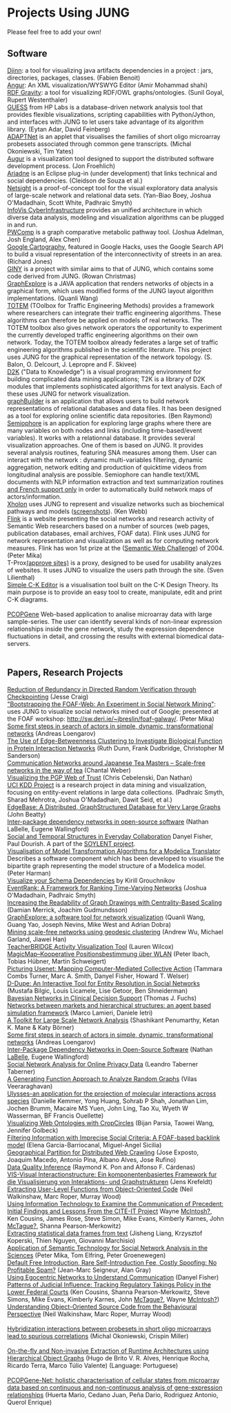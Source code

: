 # Projects Using JUNG #

Please feel free to add your own!

## Software ##
[Djinn](http://www.jnovation.net/djinn): a tool for visualizing java artifacts dependencies in a project : jars, directories, packages, classes. (Fabien Benoit) <br>
<a href='http://angur.sourceforge.net'>Angur</a>: An XML visualization/WYSWYG Editor (Amir Mohammad shahi)<br>
<a href='http://semweb.salzburgresearch.at/apps/rdf-gravity/index.html'>RDF Gravity</a>: a tool for visualizing RDF/OWL graphs/ontologies. (Sunil Goyal, Rupert Westenthaler) <br>
<a href='http://www.hpl.hp.com/research/idl/projects/graphs/index.html'>GUESS</a> from HP Labs is a database-driven network analysis tool that provides flexible visualizations, scripting capabilities with Python/Jython, and interfaces with JUNG to let users take advantage of its algorithm library. (Eytan Adar, David Feinberg) <br>
<a href='http://bioinformatics.picr.man.ac.uk/adaptnet'>ADAPTNet</a> is an applet that visualises the families of short oligo microarray probesets associated through common gene transcripts. (Michal Okoniewski, Tim Yates) <br>
<a href='http://drzaius.ics.uci.edu/%7Ejfroehli/augur/index.html'>Augur</a> is a visualization tool designed to support the distributed software development process. (Jon Froehlich) <br>
<a href='http://www.ischool.washington.edu/mcdonald/cscw04/papers/desousa-cscw04.pdf'>Ariadne</a> is an Eclipse plug-in (under development) that links technical and social dependencies. (Cleidson de Souza et al.) <br>
<a href='http://jung.sourceforge.net/netsight'>Netsight</a> is a proof-of-concept tool for the visual exploratory data analysis of large-scale network and relational data sets. (Yan-Biao Boey, Joshua O'Madadhain, Scott White, Padhraic Smyth) <br>
<a href='http://iv.slis.indiana.edu/sw/'>InfoVis CyberInfrastructure</a> provides an unified architecture in which diverse data analysis, modeling and visualization algorithms can be plugged in and run. <br>
<a href='http://www.ocf.berkeley.edu/%7Ejadelman/pwcomp/'>PWComp</a> is a graph comparative metabolic pathway tool. (Joshua Adelman, Josh England, Alex Chen) <br>
<a href='http://richard.jones.name/google-hacks/google-cartography/google-cartography.html'>Google Cartography</a>, featured in Google Hacks, uses the Google Search API to build a visual representation of the interconnectivity of streets in an area. (Richard Jones) <br>
<a href='http://csbi.sourceforge.net/'>GINY</a> is a project with similar aims to that of JUNG, which contains some code derived from JUNG. (Rowan Christmas) <br>
<a href='http://graphexplore.cgt.duke.edu/'>GraphExplore</a> is a JAVA application that renders networks of objects in a graphical form, which uses modified forms of the JUNG layout algorithm implementations. (Quanli Wang) <br>
<a href='http://totem.run.montefiore.ulg.ac.be/'>TOTEM</a> (TOolbox for Traffic Engineering Methods) provides a framework where researchers can integrate their traffic engineering algorithms. These algorithms can therefore be applied on models of real networks. The TOTEM toolbox also gives network operators the opportunity to experiment the currently developed traffic engineering algorithms on their own network. Today, the TOTEM toolbox already federates a large set of traffic engineering algorithms published in the scientific literature. This project uses JUNG for the graphical representation of the network topology. (S. Balon, O. Delcourt, J. Lepropre and F. Skivee) <br>
<a href='http://alg.ncsa.uiuc.edu/do/downloads'>D2K</a> ("Data to Knowledge") is a visual programming environment for building complicated data mining applications; T2K is a library of D2K modules that implements sophisticated algorithms for text analysis. Each of these uses JUNG for network visualization. <br>
<a href='http://aadc-maps.aad.gov.au/analysis/gb.cfm'>graphBuilder</a> is an application that allows users to build network representations of relational databases and data files. It has been designed as a tool for exploring online scientific data repositories. (Ben Raymond) <br>
<a href='http://www.semiophore.net/'>Semiophore</a> is an application for exploring large graphs where there are many variables on both nodes and links (including time-based/event variables). It works with a relationnal database. It provides several visualization approaches. One of them is based on JUNG. It provides several analysis routines, featuring SNA measures among them. User can interact with the network : dynamic multi-variables filtering, dynamic aggregation, network editing and production of quicktime videos from longitudinal analysis are possible. Semiophore can handle text/XML documents with NLP information extraction and text summarization routines <a href='English.md'>and French support only</a> in order to automatically build network maps of actors/information. <br>
<a href='http://sourceforge.net/projects/xholon/'>Xholon</a> uses JUNG to represent and visualize networks such as biochemical pathways and models (<a href='http://sourceforge.net/project/screenshots.php?group_id=152054'>screenshots</a>). (Ken Webb) <br>
<a href='http://flink.semanticweb.org/'>Flink</a> is a website presenting the social networks and research activity of Semantic Web researchers based on a number of sources (web pages, publication databases, email archives, FOAF data). Flink uses JUNG for network representation and visualization as well as for computing network measures. Flink has won 1st prize at the (<a href='http://challenge.semanticweb.org/'>Semantic Web Challenge</a>) of 2004. (Peter Mika) <br>
T-Prox<a href='http://jung.sourceforge.net/pmwiki/index.php/Main/ProjectsUsingJUNG?action=approvesites'>(approve sites)</a> is a proxy, designed to be used for usability analyzes of websites. It uses JUNG to visualize the users path through the site. (Sven Lilienthal)<br>
<a href='http://code.google.com/p/ckeditor'>Simple C-K Editor</a> is a visualisation tool built on the C-K Design Theory. Its main purpose is to provide an easy tool to create, manipulate, edit and print C-K diagrams.<br>
<br>
<a href='http://revolutionresearch.uab.es'>PCOPGene</a> Web-based application to analise microarray data with large sample-series. The user can identify several kinds of non-linear expression relationships inside the gene network, study the expression dependence fluctuations in detail, and crossing the results with external biomedical data-servers.<br>
<br>
<h2>Papers, Research Projects</h2>

<a href='http://www.cs.uvm.edu/tr/Papers/CS-06-9.pdf'>Reduction of Redundancy in Directed Random Verification through Checkpointing</a> (Jesse Craig) <br>
<a href='http://www.w3.org/2001/sw/Europe/events/foaf-galway/papers/fp/bootstrapping_the_foaf_web/'>"Bootstrapping the FOAF-Web: An Experiment in Social Network Mining"</a>: uses JUNG to visualize social networks mined out of Google; presented at the FOAF workshop: <a href='http://sw.deri.ie/%7Ejbreslin/foaf-galway/'>http://sw.deri.ie/~jbreslin/foaf-galway/</a>. (Peter Mika) <br>
<a href='http://www.sussex.ac.uk/Users/agl21/Agora/ASpaper.pdf'>Some first steps in search of actors in simple, dynamic, transformational networks</a> (Andreas Loengarov) <br>
<a href='http://www.biomedcentral.com/1471-2105/6/39'>The Use of Edge-Betweenness Clustering to Investigate Biological Function in Protein Interaction Networks</a> (Ruth Dunn, Frank Dudbridge, Christopher M Sanderson) <br>
<a href='http://omnibus.uni-freiburg.de/%7Ecw2/expose.htm'>Communication Networks around Japanese Tea Masters – Scale-free networks in the way of tea</a> (Chantal Weber) <br>
<a href='http://e170.ex.com/handouts/final/nathande-ccbelenski_paper.doc'>Visualizing the PGP Web of Trust</a> (Chris Cebelenski, Dan Nathan) <br>
<a href='http://www.ics.uci.edu/%7Edmdb'>UCI KDD Project</a> is a research project in data mining and visualization, focusing on entity-event relations in large data collections. (Padhraic Smyth, Sharad Mehrotra, Joshua O'Madadhain, Dawit Seid, et al.) <br>
<a href='http://www.johndbeatty.com/edgebase-overview-04.html'>EdgeBase: A Distributed, Graph­Structured Database for Very Large Graphs</a> (John Beatty) <br>
<a href='http://arxiv.org/pdf/cs.SE/0411096'>Inter-package dependency networks in open-source software</a> (Nathan LaBelle, Eugene Wallingford) <br>
<a href='http://portal.acm.org/citation.cfm?id=985762'>Social and Temporal Structures in Everyday Collaboration</a> Danyel Fisher, Paul Dourish. A part of the <a href='http://www.isr.uci.edu/projects/soylent/'>SOYLENT project</a>. <br>
<a href='http://www.modelica.org/events/Conference2005/online_proceedings/Session2/Session24.pdf'>Visualisation of Model Transformation Algorithms for a Modelica Translator</a> Describes a software component which has been developed to visualise the bipartite graph representing the model structure of a Modelica model. (Peter Harman) <br>
<a href='http://weblogs.java.net/blog/kirillcool/archive/2005/07/visualize_your.html'>Visualize your Schema Dependencies</a> by Kirill Grouchnikov <br>
<a href='http://www.isi.edu/LinkKDD-05/Download/Papers/linkkdd05-02.pdf'>EventRank: A Framework for Ranking Time-Varying Networks</a> (Joshua O'Madadhain, Padhraic Smyth) <br>
<a href='http://crpit.com/confpapers/CRPITV60Merrick.pdf'>Increasing the Readability of Graph Drawings with Centrality-Based Scaling</a> (Damian Merrick, Joachim Gudmundsson) <br>
<a href='http://ftp.isds.duke.edu/WorkingPapers/04-22.pdf'>GraphExplore: a software tool for network visualization</a> (Quanli Wang, Guang Yao, Joseph Nevins, Mike West and Adrian Dobra) <br>
<a href='http://portal.acm.org/ft_gateway.cfm%3Fid%3D1014146%26type%3Dpdf'>Mining scale-free networks using geodesic clustering</a> (Andrew Wu, Michael Garland, Jiawei Han) <br>
<a href='http://www.cra.org/Activities/craw/dmp/awards/2004/Wilcox/DMPReportLaurenWilcox.pdf'>TeacherBRIDGE Activity Visualization Tool</a> (Lauren Wilcox) <br>
<a href='http://nexus.tfh-berlin.de/%7E21c3/Folien/48-ad-hoc-collaboration-paper.pdf'>MagicMap–Kooperative Positionsbestimmung über WLAN</a> (Peter Ibach, Tobias Hübner, Martin Schweigert) <br>
<a href='http://jcmc.indiana.edu/vol10/issue4/turner.html'>Picturing Usenet: Mapping Computer-Mediated Collective Action</a> (Tammara Combs Turner, Marc A. Smith, Danyel Fisher, Howard T. Welser) <br>
<a href='http://www.springerlink.com/openurl.asp?genre=article&issn=0302-9743&volume=3843&spage=505'>D-Dupe: An Interactive Tool for Entity Resolution in Social Networks</a> (Mustafa Bilgic, Louis Licamele, Lise Getoor, Ben Shneiderman) <br>
<a href='http://genome.tugraz.at/Theses/Fuchs2005.pdf'>Bayesian Networks in Clinical Decision Support</a> (Thomas J. Fuchs) <br>
<a href='http://eco83.econ.unito.it/terna/swarmfest2005papers/ietri_lamieri.pdf'>Networks between markets and hierarchical structures: an agent based simulation framework</a> (Marco Lamieri, Daniele Ietri) <br>
<a href='http://www-slis.lib.indiana.edu/research/working_papers/files/SLISWP-04-02.pdf'>A Toolkit for Large Scale Network Analysis</a> (Shashikant Penumarthy, Ketan K. Mane & Katy Börner) <br>
<a href='http://www.sussex.ac.uk/Users/agl21/Agora/ASpaper.pdf'>Some first steps in search of actors in simple, dynamic, transformational networks</a> (Andreas Loengarov) <br>
<a href='http://arxiv.org/pdf/cs.SE/0411096'>Inter-Package Dependency Networks in Open-Source Software</a> (Nathan <a href='http://jung.sourceforge.net/pmwiki/index.php/Main/LaBelle'>LaBelle</a>, Eugene Wallingford) <br>
<a href='http://www.dsic.upv.es/%7Eeinsfran/pfc/PFC-FI-Leandro.pdf'>Social Network Analysis for Online Privacy Data</a> (Leandro Taberner Taberner) <br>
<a href='http://www.ece.drexel.edu/telecomm/Talks/Vilas.pdf'>A Generating Function Approach to Analyze Random Graphs</a> (Vilas Veeraraghavan) <br>
<a href='http://genomebiology.com/content/pdf/gb-2005-6-12-r106.pdf'>Ulysses-an application for the projection of molecular interactions across species</a> (Danielle Kemmer, Yong Huang, Sohrab P Shah, Jonathan Lim, Jochen Brumm, Macaire MS Yuen, John Ling, Tao Xu, Wyeth W Wasserman, BF Francis Ouellette) <br>
<a href='http://www.mindswap.org/papers/cropcircles-iswc-2005.pdf'>Visualizing Web Ontologies with CropCircles</a> (Bijan Parsia, Taowei Wang, Jennifer Golbeck) <br>
<a href='http://www.cc.uah.es/msicilia/papers/Garcia_EUSFLAT_05.pdf'>Filtering Information with Imprecise Social Criteria: A FOAF-based backlink model</a> (Elena Garcia-Barriocanal, Miguel-Angel Sicilia) <br>
<a href='http://portal.acm.org/ft_gateway.cfm%3Fid%3D1096999%26type%3Dpdf'>Geographical Partition for Distributed Web Crawling</a> (Jose Exposto, Joaquim Macedo, Antonio Pina, Albano Alves, Jose Rufino) <br>
<a href='http://portal.acm.org/ft_gateway.cfm%3Fid%3D1077519%26type%3Dpdf'>Data Quality Inference</a> (Raymond K. Pon and Alfonso F. Cárdenas) <br>
<a href='http://scholar.google.com/scholar?num=100&hl=en&lr=&safe=off&q=cache:uo5zBW11DwYJ:se.informatik.uni-oldenburg.de/theses/abgeschlossen/PDF/2004IPJensKrefeldt.pdf'>VIS-Visual Interactionstructure: Ein komponentenbasiertes Framework fur die Visualisierung von Interaktions- und Graphstrukturen</a> (Jens Krefeldt) <br>
<a href='http://www.dcs.shef.ac.uk/%7Enw/Files/walkinshaw_roper_wood_landmark.pdf'>Extracting User-Level Functions from Object-Oriented Code</a> (Neil Walkinshaw, Marc Roper, Murray Wood) <br>
<a href='http://www.bsos.umd.edu/gvpt/CITE-IT/Documents/McIntosh%20etal%202005%20WPSA.pdf'>Using Information Technology to Examine the Communication of Precedent: Initial Findings and Lessons From the CITE-IT Project</a> Wayne <a href='http://jung.sourceforge.net/pmwiki/index.php/Main/McIntosh?action=edit'>McIntosh</a><a href='http://jung.sourceforge.net/pmwiki/index.php/Main/McIntosh?action=edit'>?</a>, Ken Cousins, James Rose, Steve Simon, Mike Evans, Kimberly Karnes, John <a href='http://jung.sourceforge.net/pmwiki/index.php/Main/McTague?action=edit'>McTague</a><a href='http://jung.sourceforge.net/pmwiki/index.php/Main/McTague?action=edit'>?</a>, Shanna Pearson-Merkowitz) <br>
<a href='http://portal.acm.org/citation.cfm%3Fid%3D1089815.1089825'>Extracting statistical data frames from text</a> (Jisheng Liang, Krzysztof Koperski, Thien Nguyen, Giovanni Marchisio) <br>
<a href='http://www.cs.vu.nl/%7Epmika/research/papers/Scientometrics-submission.pdf'>Application of Semantic Technology for Social Network Analysis in the Sciences</a> (Peter Mika, Tom Elfring, Peter Groenewegen) <br>
<a href='https://www.cs.tcd.ie/publications/tech-reports/reports.05/TCD-CS-2005-03.pdf'>Default Free Introduction, Rare Self-Introduction Fee, Costly Spoofing: No Profitable Spam?</a> (Jean-Marc Seigneur, Alan Gray) <br>
<a href='http://ieeexplore.ieee.org/iel5/4236/32341/01510601.pdf?arnumber=1510601'>Using Egocentric Networks to Understand Communication</a> (Danyel Fisher) <br>
<a href='http://www.bsos.umd.edu/gvpt/CITE-IT/Documents/Cousins%20etal%202005%20Patterns%20of%20Judicial%20Influence.pdf'>Patterns of Judicial Influence: Tracking Regulatory Takings Policy in the Lower Federal Courts</a> (Ken Cousins, Shanna Pearson-Merkowitz, Steve Simons, Mike Evans, Kimberly Karnes, John <a href='http://jung.sourceforge.net/pmwiki/index.php/Main/McTague?action=edit'>McTague</a><a href='http://jung.sourceforge.net/pmwiki/index.php/Main/McTague?action=edit'>?</a>, Wayne <a href='http://jung.sourceforge.net/pmwiki/index.php/Main/McIntosh?action=edit'>McIntosh</a><a href='http://jung.sourceforge.net/pmwiki/index.php/Main/McIntosh?action=edit'>?</a>) <br>
<a href='http://ieeexplore.ieee.org/iel5/9727/30705/01421037.pdf%3Farnumber%3D1421037'>Understanding Object-Oriented Source Code from the Behavioural Perspective</a> (Neil Walkinshaw, Marc Roper, Murray Wood)<br>
<br>
<a href='http://www.biomedcentral.com/1471-2105/7/276/abstract'>Hybridization interactions between probesets in short oligo microarrays lead to spurious correlations</a> (Michal Okoniewski, Crispin Miller)<br>
<br>
<a href='http://homepages.dcc.ufmg.br/~mtov/pub/2010_sbcars.pdf'>On-the-fly and Non-invasive Extraction of Runtime Architectures using Hierarchical Object Graphs</a> (Hugo de Brito V. R. Alves, Henrique Rocha, Ricardo Terra, Marco Túlio Valente) (Language: Portuguese)<br>
<br>
<a href='http://www.biomedcentral.com/1471-2105/10/138'>PCOPGene-Net: holistic characterisation of cellular states from microarray data based on continuous and non-continuous analysis of gene-expression relationships</a> (Huerta Mario, Cedano Juan, Peña Dario, Rodriguez Antonio, Querol Enrique)